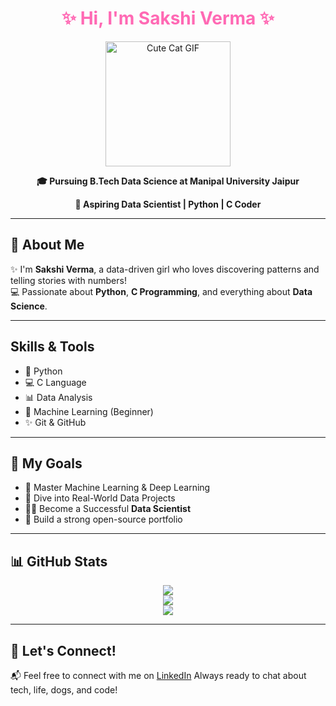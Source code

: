 <!-- Sakshi's GitHub Profile README -->

<h1 align="center" style="color: #ff69b4;">✨ Hi, I'm Sakshi Verma ✨</h1>

<p align="center">
  <img src="https://media.giphy.com/media/JIX9t2j0ZTN9S/giphy.gif" width="200" alt="Cute Cat GIF"> 
</p>

<p align="center"><strong>🎓 Pursuing B.Tech Data Science at Manipal University Jaipur</strong></p>
<p align="center"><strong>🎀 Aspiring Data Scientist | Python | C Coder</strong></p>

---

## 🌷 About Me

✨ I'm **Sakshi Verma**, a data-driven girl who loves discovering patterns and telling stories with numbers!  
💻 Passionate about **Python**, **C Programming**, and everything about **Data Science**.  

---

##  Skills & Tools

- 🐍 Python  
- 💻 C Language  
- 📊 Data Analysis  
- 🧠 Machine Learning (Beginner)  
- ✨ Git & GitHub

---

## 🎯 My Goals

- 🌟 Master Machine Learning & Deep Learning  
- 🔬 Dive into Real-World Data Projects  
- 👩‍💻 Become a Successful **Data Scientist**  
- 👾 Build a strong open-source portfolio

---

## 📊 GitHub Stats

<p align="center">
  <img src="https://github-readme-stats.vercel.app/api?username=sakshiverma20&theme=radical&hide_border=true&include_all_commits=true&count_private=true" />
  <br/>
  <img src="https://streak-stats.demolab.com/?user=sakshiverma20&theme=radical&hide_border=true" />
  <br/>
  <img src="https://github-readme-stats.vercel.app/api/top-langs/?username=sakshiverma20&theme=radical&hide_border=true&layout=compact" />
</p>

---

## 💌 Let's Connect!

📬 Feel free to connect with me on [LinkedIn](https://www.linkedin.com/in/sakshi-verma-267214353/)
 Always ready to chat about tech, life, dogs, and code!

